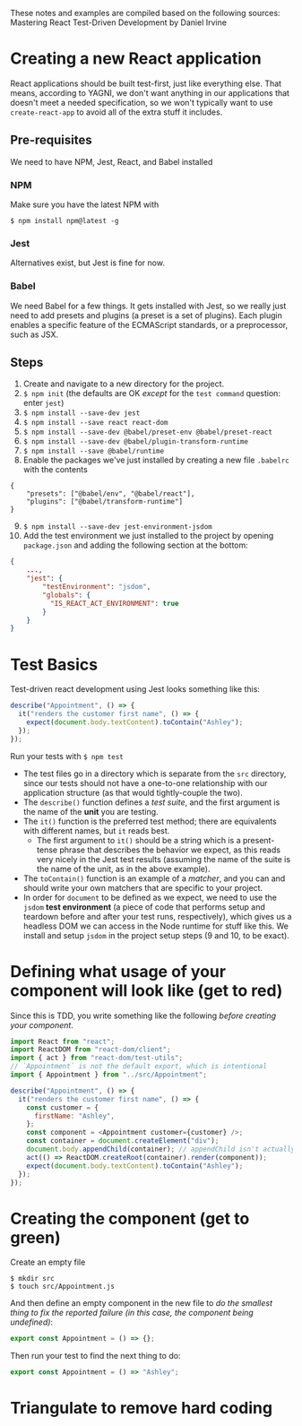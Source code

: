 These notes and examples are compiled based on the following sources:
Mastering React Test-Driven Development by Daniel Irvine

# Creating a new React application

React applications should be built test-first, just like everything else. That means, according to YAGNI, we don't want anything in our applications that doesn't meet a needed specification, so we won't typically want to use `create-react-app` to avoid all of the extra stuff it includes.

## Pre-requisites

We need to have NPM, Jest, React, and Babel installed

### NPM

Make sure you have the latest NPM with

```
$ npm install npm@latest -g
```

### Jest

Alternatives exist, but Jest is fine for now.

### Babel

We need Babel for a few things. It gets installed with Jest, so we really just need to add presets and plugins (a preset is a set of plugins). Each plugin enables a specific feature of the ECMAScript standards, or a preprocessor, such as JSX.

## Steps

1. Create and navigate to a new directory for the project.
2. `$ npm init` (the defaults are OK _except_ for the `test command` question: enter `jest`)
3. `$ npm install --save-dev jest`
4. `$ npm install --save react react-dom`
5. `$ npm install --save-dev @babel/preset-env @babel/preset-react`
6. `$ npm install --save-dev @babel/plugin-transform-runtime`
7. `$ npm install --save @babel/runtime`
8. Enable the packages we've just installed by creating a new file `.babelrc` with the contents

```
{
    "presets": ["@babel/env", "@babel/react"],
    "plugins": ["@babel/transform-runtime"]
}
```

9. `$ npm install --save-dev jest-environment-jsdom`
10. Add the test environment we just installed to the project by opening `package.json` and adding the following section at the bottom:

```json
{
    ...,
    "jest": {
        "testEnvironment": "jsdom",
        "globals": {
          "IS_REACT_ACT_ENVIRONMENT": true
        }
    }
}
```

# Test Basics

Test-driven react development using Jest looks something like this:

```js
describe("Appointment", () => {
  it("renders the customer first name", () => {
    expect(document.body.textContent).toContain("Ashley");
  });
});
```

Run your tests with `$ npm test`

- The test files go in a directory which is separate from the `src` directory, since our tests should not have a one-to-one relationship with our application structure (as that would tightly-couple the two).
- The `describe()` function defines a _test suite_, and the first argument is the name of the **unit** you are testing.
- The `it()` function is the preferred test method; there are equivalents with different names, but `it` reads best.
  - The first argument to `it()` should be a string which is a present-tense phrase that describes the behavior we expect, as this reads very nicely in the Jest test results (assuming the name of the suite is the name of the unit, as in the above example).
- The `toContain()` function is an example of a _matcher_, and you can and should write your own matchers that are specific to your project.
- In order for `document` to be defined as we expect, we need to use the `jsdom` **test environment** (a piece of code that performs setup and teardown before and after your test runs, respectively), which gives us a headless DOM we can access in the Node runtime for stuff like this. We install and setup `jsdom` in the project setup steps (9 and 10, to be exact).

# Defining what usage of your component will look like (get to red)

Since this is TDD, you write something like the following _before creating your component_.

```js
import React from "react";
import ReactDOM from "react-dom/client";
import { act } from "react-dom/test-utils";
// `Appointment` is not the default export, which is intentional
import { Appointment } from "../src/Appointment";

describe("Appointment", () => {
  it("renders the customer first name", () => {
    const customer = {
      firstName: "Ashley",
    };
    const component = <Appointment customer={customer} />;
    const container = document.createElement("div");
    document.body.appendChild(container); // appendChild isn't actually recommended
    act(() => ReactDOM.createRoot(container).render(component));
    expect(document.body.textContent).toContain("Ashley");
  });
});
```

# Creating the component (get to green)

Create an empty file

```
$ mkdir src
$ touch src/Appointment.js
```

And then define an empty component in the new file to _do the smallest thing to fix the reported failure (in this case, the component being undefined)_:

```js
export const Appointment = () => {};
```

Then run your test to find the next thing to do:

```js
export const Appointment = () => "Ashley";
```

# Triangulate to remove hard coding
